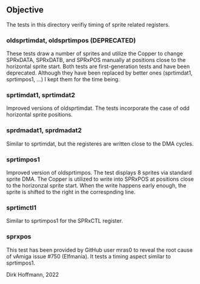 ## Objective

The tests in this directory verifiy timing of sprite related registers.

### oldsprtimdat, oldsprtimpos (DEPRECATED)

These tests draw a number of sprites and utilize the Copper to change SPRxDATA, SPRxDATB, and SPRxPOS manually at positions close to the horizontal sprite start. Both tests are first-generation tests and have been deprecated. Although they have been replaced by better ones (sprtimdat1, sprtimpos1, ...) I kept them for the time being.

### sprtimdat1, sprtimdat2

Improved versions of oldsprtimdat. The tests incorporate the case of odd horizontal sprite positions.

### sprdmadat1, sprdmadat2

Similar to sprtimdat, but the registeres are written close to the DMA cycles.

### sprtimpos1

Improved version of oldsprtimpos. The test displays 8 sprites via standard sprite DMA. The Copper is utilized to write into SPRxPOS at positions close to the horizonzal sprite start. When the write happens early enough, the sprite is shifted to the right in the correspnding line.

### sprtimctl1

Similar to sprtimpos1 for the SPRxCTL register. 

### sprxpos

This test has been provided by GitHub user mras0 to reveal the root cause of vAmiga issue #750 (Elfmania). It tests a timing aspect similar to sprtimpos1. 


Dirk Hoffmann, 2022
